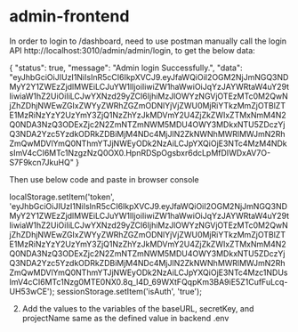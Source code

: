 # admin-frontend

In order to login to /dashboard, need to use postman manually call the login API http://localhost:3010/admin/admin/login, to get the below data:

{
    "status": true,
    "message": "Admin login Successfully.",
    "data": "eyJhbGciOiJIUzI1NiIsInR5cCI6IkpXVCJ9.eyJfaWQiOiI2OGM2NjJmNGQ3NDMyY2Y1ZWEzZjdlMWEiLCJuYW1lIjoiIiwiZW1haWwiOiJqYzJAYWRtaW4uY29tIiwiaW1hZ2UiOiIiLCJwYXNzd29yZCI6IjhiMzJlOWYzNGVjOTEzMTc0M2QwNjZhZDhjNWEwZGIxZWYyZWRhZGZmODNlYjVjZWU0MjRiYTkzMmZjOTBlZTE1MzRiNzYzY2UzYmY3ZjQ1NzZhYzJkMDVmY2U4ZjZkZWIxZTMxNmM4N2Q0NDA3NzQ3ODExZjc2N2ZmNTZmNWM5MDU4OWY3MDkxNTU5ZDczYjQ3NDA2Yzc5YzdkODRkZDBiMjM4NDc4MjJlN2ZkNWNhMWRlMWJmN2RhZmQwMDVlYmQ0NThmYTJjNWEyODk2NzAiLCJpYXQiOjE3NTc4MzM4NDksImV4cCI6MTc1NzgzNzQ0OX0.HpnRDSpOgsbxr6dcLpMfDIWDxAV7O-S7F9kcn7JkuHQ"
}

Then use below code and paste in browser console

localStorage.setItem('token', 'eyJhbGciOiJIUzI1NiIsInR5cCI6IkpXVCJ9.eyJfaWQiOiI2OGM2NjJmNGQ3NDMyY2Y1ZWEzZjdlMWEiLCJuYW1lIjoiIiwiZW1haWwiOiJqYzJAYWRtaW4uY29tIiwiaW1hZ2UiOiIiLCJwYXNzd29yZCI6IjhiMzJlOWYzNGVjOTEzMTc0M2QwNjZhZDhjNWEwZGIxZWYyZWRhZGZmODNlYjVjZWU0MjRiYTkzMmZjOTBlZTE1MzRiNzYzY2UzYmY3ZjQ1NzZhYzJkMDVmY2U4ZjZkZWIxZTMxNmM4N2Q0NDA3NzQ3ODExZjc2N2ZmNTZmNWM5MDU4OWY3MDkxNTU5ZDczYjQ3NDA2Yzc5YzdkODRkZDBiMjM4NDc4MjJlN2ZkNWNhMWRlMWJmN2RhZmQwMDVlYmQ0NThmYTJjNWEyODk2NzAiLCJpYXQiOjE3NTc4Mzc1NDUsImV4cCI6MTc1Nzg0MTE0NX0.8q_l4D_69WXtFQqpKm3BA9iE5Z1CufFuLcq-UH53wCE');
sessionStorage.setItem('isAuth', 'true');

2. Add the values to the variables of the baseURL, secretKey, and projectName same as the defined value in backend .env 